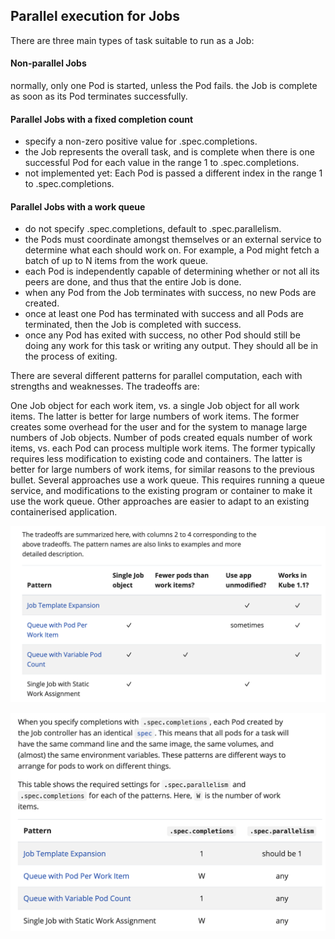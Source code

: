 ## Parallel execution for Jobs
There are three main types of task suitable to run as a Job:

#### Non-parallel Jobs
normally, only one Pod is started, unless the Pod fails.
the Job is complete as soon as its Pod terminates successfully.

#### Parallel Jobs with a fixed completion count
* specify a non-zero positive value for .spec.completions.
* the Job represents the overall task, and is complete when there is one successful Pod for each value in the range 1 to .spec.completions.
* not implemented yet: Each Pod is passed a different index in the range 1 to .spec.completions.

#### Parallel Jobs with a work queue
* do not specify .spec.completions, default to .spec.parallelism.
* the Pods must coordinate amongst themselves or an external service to determine what each should work on. For example, a Pod might fetch a batch of up to N items from the work queue.
* each Pod is independently capable of determining whether or not all its peers are done, and thus that the entire Job is done.
* when any Pod from the Job terminates with success, no new Pods are created.
* once at least one Pod has terminated with success and all Pods are terminated, then the Job is completed with success.
* once any Pod has exited with success, no other Pod should still be doing any work for this task or writing any output. They should all be in the process of exiting.


There are several different patterns for parallel computation, each with strengths and weaknesses. The tradeoffs are:

One Job object for each work item, vs. a single Job object for all work items. The latter is better for large numbers of work items. The former creates some overhead for the user and for the system to manage large numbers of Job objects.
Number of pods created equals number of work items, vs. each Pod can process multiple work items. The former typically requires less modification to existing code and containers. The latter is better for large numbers of work items, for similar reasons to the previous bullet.
Several approaches use a work queue. This requires running a queue service, and modifications to the existing program or container to make it use the work queue. Other approaches are easier to adapt to an existing containerised application.

![kubernetes-jobs-parallel-tradeoffs](parallel-jobs-kubernetes-tradeoffs.png)

![kubernetes-jobs-parallel-specifications](parallel-job-specifications.png)

